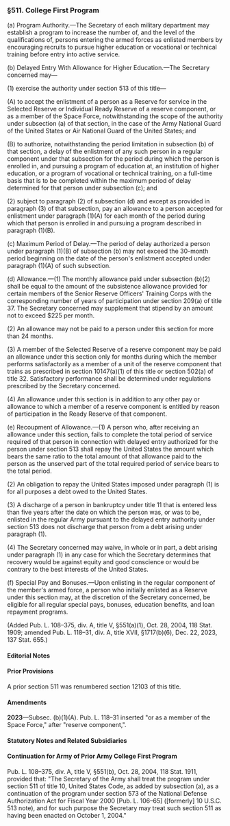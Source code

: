 ### §511. College First Program ###

(a) Program Authority.—The Secretary of each military department may establish a program to increase the number of, and the level of the qualifications of, persons entering the armed forces as enlisted members by encouraging recruits to pursue higher education or vocational or technical training before entry into active service.

(b) Delayed Entry With Allowance for Higher Education.—The Secretary concerned may—

(1) exercise the authority under section 513 of this title—

(A) to accept the enlistment of a person as a Reserve for service in the Selected Reserve or Individual Ready Reserve of a reserve component, or as a member of the Space Force, notwithstanding the scope of the authority under subsection (a) of that section, in the case of the Army National Guard of the United States or Air National Guard of the United States; and

(B) to authorize, notwithstanding the period limitation in subsection (b) of that section, a delay of the enlistment of any such person in a regular component under that subsection for the period during which the person is enrolled in, and pursuing a program of education at, an institution of higher education, or a program of vocational or technical training, on a full-time basis that is to be completed within the maximum period of delay determined for that person under subsection (c); and

(2) subject to paragraph (2) of subsection (d) and except as provided in paragraph (3) of that subsection, pay an allowance to a person accepted for enlistment under paragraph (1)(A) for each month of the period during which that person is enrolled in and pursuing a program described in paragraph (1)(B).

(c) Maximum Period of Delay.—The period of delay authorized a person under paragraph (1)(B) of subsection (b) may not exceed the 30-month period beginning on the date of the person's enlistment accepted under paragraph (1)(A) of such subsection.

(d) Allowance.—(1) The monthly allowance paid under subsection (b)(2) shall be equal to the amount of the subsistence allowance provided for certain members of the Senior Reserve Officers' Training Corps with the corresponding number of years of participation under section 209(a) of title 37. The Secretary concerned may supplement that stipend by an amount not to exceed $225 per month.

(2) An allowance may not be paid to a person under this section for more than 24 months.

(3) A member of the Selected Reserve of a reserve component may be paid an allowance under this section only for months during which the member performs satisfactorily as a member of a unit of the reserve component that trains as prescribed in section 10147(a)(1) of this title or section 502(a) of title 32. Satisfactory performance shall be determined under regulations prescribed by the Secretary concerned.

(4) An allowance under this section is in addition to any other pay or allowance to which a member of a reserve component is entitled by reason of participation in the Ready Reserve of that component.

(e) Recoupment of Allowance.—(1) A person who, after receiving an allowance under this section, fails to complete the total period of service required of that person in connection with delayed entry authorized for the person under section 513 shall repay the United States the amount which bears the same ratio to the total amount of that allowance paid to the person as the unserved part of the total required period of service bears to the total period.

(2) An obligation to repay the United States imposed under paragraph (1) is for all purposes a debt owed to the United States.

(3) A discharge of a person in bankruptcy under title 11 that is entered less than five years after the date on which the person was, or was to be, enlisted in the regular Army pursuant to the delayed entry authority under section 513 does not discharge that person from a debt arising under paragraph (1).

(4) The Secretary concerned may waive, in whole or in part, a debt arising under paragraph (1) in any case for which the Secretary determines that recovery would be against equity and good conscience or would be contrary to the best interests of the United States.

(f) Special Pay and Bonuses.—Upon enlisting in the regular component of the member's armed force, a person who initially enlisted as a Reserve under this section may, at the discretion of the Secretary concerned, be eligible for all regular special pays, bonuses, education benefits, and loan repayment programs.

(Added Pub. L. 108–375, div. A, title V, §551(a)(1), Oct. 28, 2004, 118 Stat. 1909; amended Pub. L. 118–31, div. A, title XVII, §1717(b)(6), Dec. 22, 2023, 137 Stat. 655.)

#### **Editorial Notes** ####

#### Prior Provisions ####

A prior section 511 was renumbered section 12103 of this title.

#### Amendments ####

**2023**—Subsec. (b)(1)(A). Pub. L. 118–31 inserted "or as a member of the Space Force," after "reserve component,".

#### **Statutory Notes and Related Subsidiaries** ####

#### Continuation for Army of Prior Army College First Program ####

Pub. L. 108–375, div. A, title V, §551(b), Oct. 28, 2004, 118 Stat. 1911, provided that: "The Secretary of the Army shall treat the program under section 511 of title 10, United States Code, as added by subsection (a), as a continuation of the program under section 573 of the National Defense Authorization Act for Fiscal Year 2000 [Pub. L. 106–65] ([formerly] 10 U.S.C. 513 note), and for such purpose the Secretary may treat such section 511 as having been enacted on October 1, 2004."